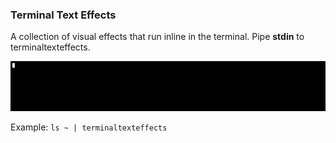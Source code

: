 ### Terminal Text Effects
A collection of visual effects that run inline in the terminal. Pipe **stdin** to terminaltexteffects.

![](tte_terminal_header.gif)

Example:
`ls ~ | terminaltexteffects`